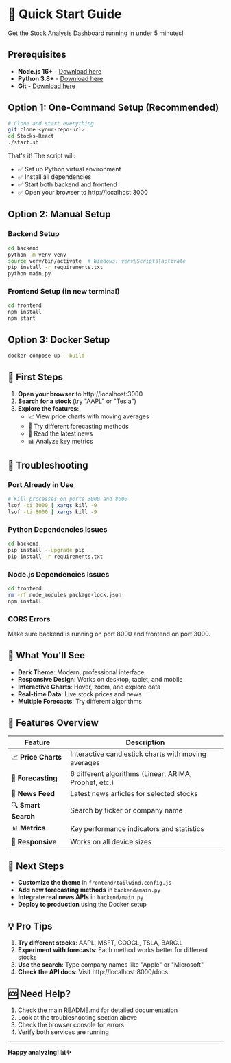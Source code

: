# 🚀 Quick Start Guide

Get the Stock Analysis Dashboard running in under 5 minutes!

## Prerequisites

- **Node.js 16+** - [Download here](https://nodejs.org/)
- **Python 3.8+** - [Download here](https://python.org/)
- **Git** - [Download here](https://git-scm.com/)

## Option 1: One-Command Setup (Recommended)

```bash
# Clone and start everything
git clone <your-repo-url>
cd Stocks-React
./start.sh
```

That's it! The script will:
- ✅ Set up Python virtual environment
- ✅ Install all dependencies
- ✅ Start both backend and frontend
- ✅ Open your browser to http://localhost:3000

## Option 2: Manual Setup

### Backend Setup
```bash
cd backend
python -m venv venv
source venv/bin/activate  # Windows: venv\Scripts\activate
pip install -r requirements.txt
python main.py
```

### Frontend Setup (in new terminal)
```bash
cd frontend
npm install
npm start
```

## Option 3: Docker Setup

```bash
docker-compose up --build
```

## 🎯 First Steps

1. **Open your browser** to http://localhost:3000
2. **Search for a stock** (try "AAPL" or "Tesla")
3. **Explore the features**:
   - 📈 View price charts with moving averages
   - 🔮 Try different forecasting methods
   - 📰 Read the latest news
   - 📊 Analyze key metrics

## 🔧 Troubleshooting

### Port Already in Use
```bash
# Kill processes on ports 3000 and 8000
lsof -ti:3000 | xargs kill -9
lsof -ti:8000 | xargs kill -9
```

### Python Dependencies Issues
```bash
cd backend
pip install --upgrade pip
pip install -r requirements.txt
```

### Node.js Dependencies Issues
```bash
cd frontend
rm -rf node_modules package-lock.json
npm install
```

### CORS Errors
Make sure backend is running on port 8000 and frontend on port 3000.

## 📱 What You'll See

- **Dark Theme**: Modern, professional interface
- **Responsive Design**: Works on desktop, tablet, and mobile
- **Interactive Charts**: Hover, zoom, and explore data
- **Real-time Data**: Live stock prices and news
- **Multiple Forecasts**: Try different algorithms

## 🎨 Features Overview

| Feature | Description |
|---------|-------------|
| 📈 **Price Charts** | Interactive candlestick charts with moving averages |
| 🔮 **Forecasting** | 6 different algorithms (Linear, ARIMA, Prophet, etc.) |
| 📰 **News Feed** | Latest news articles for selected stocks |
| 🔍 **Smart Search** | Search by ticker or company name |
| 📊 **Metrics** | Key performance indicators and statistics |
| 📱 **Responsive** | Works on all device sizes |

## 🚀 Next Steps

- **Customize the theme** in `frontend/tailwind.config.js`
- **Add new forecasting methods** in `backend/main.py`
- **Integrate real news APIs** in `backend/main.py`
- **Deploy to production** using the Docker setup

## 💡 Pro Tips

1. **Try different stocks**: AAPL, MSFT, GOOGL, TSLA, BARC.L
2. **Experiment with forecasts**: Each method works better for different stocks
3. **Use the search**: Type company names like "Apple" or "Microsoft"
4. **Check the API docs**: Visit http://localhost:8000/docs

## 🆘 Need Help?

1. Check the main README.md for detailed documentation
2. Look at the troubleshooting section above
3. Check the browser console for errors
4. Verify both services are running

---

**Happy analyzing! 📊✨**

